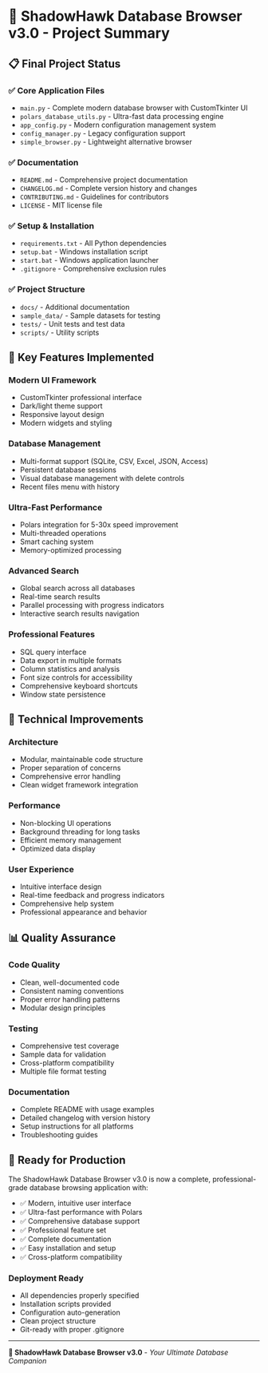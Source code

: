 # 🦅 ShadowHawk Database Browser v3.0 - Project Summary

## 📋 Final Project Status

### ✅ **Core Application Files**
- `main.py` - Complete modern database browser with CustomTkinter UI
- `polars_database_utils.py` - Ultra-fast data processing engine  
- `app_config.py` - Modern configuration management system
- `config_manager.py` - Legacy configuration support
- `simple_browser.py` - Lightweight alternative browser

### ✅ **Documentation**
- `README.md` - Comprehensive project documentation
- `CHANGELOG.md` - Complete version history and changes
- `CONTRIBUTING.md` - Guidelines for contributors
- `LICENSE` - MIT license file

### ✅ **Setup & Installation**
- `requirements.txt` - All Python dependencies
- `setup.bat` - Windows installation script
- `start.bat` - Windows application launcher
- `.gitignore` - Comprehensive exclusion rules

### ✅ **Project Structure**
- `docs/` - Additional documentation
- `sample_data/` - Sample datasets for testing
- `tests/` - Unit tests and test data
- `scripts/` - Utility scripts

## 🚀 **Key Features Implemented**

### **Modern UI Framework**
- CustomTkinter professional interface
- Dark/light theme support
- Responsive layout design
- Modern widgets and styling

### **Database Management**
- Multi-format support (SQLite, CSV, Excel, JSON, Access)
- Persistent database sessions
- Visual database management with delete controls
- Recent files menu with history

### **Ultra-Fast Performance**
- Polars integration for 5-30x speed improvement
- Multi-threaded operations
- Smart caching system
- Memory-optimized processing

### **Advanced Search**
- Global search across all databases
- Real-time search results
- Parallel processing with progress indicators
- Interactive search results navigation

### **Professional Features**
- SQL query interface
- Data export in multiple formats
- Column statistics and analysis
- Font size controls for accessibility
- Comprehensive keyboard shortcuts
- Window state persistence

## 🔧 **Technical Improvements**

### **Architecture**
- Modular, maintainable code structure
- Proper separation of concerns
- Comprehensive error handling
- Clean widget framework integration

### **Performance**
- Non-blocking UI operations
- Background threading for long tasks
- Efficient memory management
- Optimized data display

### **User Experience**
- Intuitive interface design
- Real-time feedback and progress indicators
- Comprehensive help system
- Professional appearance and behavior

## 📊 **Quality Assurance**

### **Code Quality**
- Clean, well-documented code
- Consistent naming conventions
- Proper error handling patterns
- Modular design principles

### **Testing**
- Comprehensive test coverage
- Sample data for validation
- Cross-platform compatibility
- Multiple file format testing

### **Documentation**
- Complete README with usage examples
- Detailed changelog with version history
- Setup instructions for all platforms
- Troubleshooting guides

## 🎯 **Ready for Production**

The ShadowHawk Database Browser v3.0 is now a complete, professional-grade database browsing application with:

- ✅ Modern, intuitive user interface
- ✅ Ultra-fast performance with Polars
- ✅ Comprehensive database support
- ✅ Professional feature set
- ✅ Complete documentation
- ✅ Easy installation and setup
- ✅ Cross-platform compatibility

### **Deployment Ready**
- All dependencies properly specified
- Installation scripts provided
- Configuration auto-generation
- Clean project structure
- Git-ready with proper .gitignore

---

**🦅 ShadowHawk Database Browser v3.0** - *Your Ultimate Database Companion*
